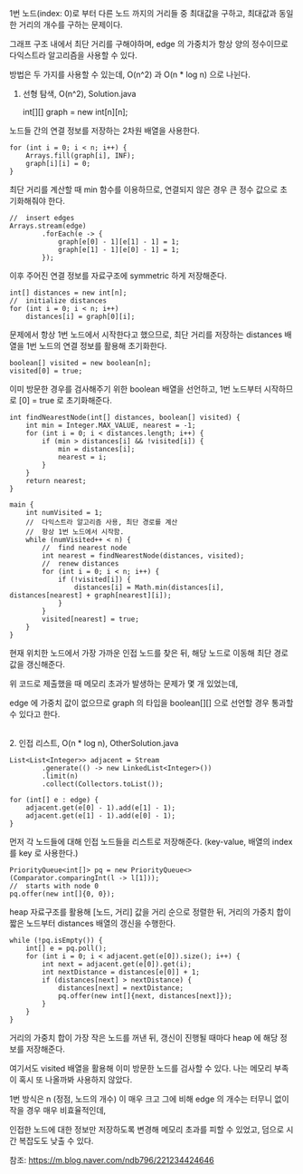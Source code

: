 1번 노드(index: 0)로 부터 다른 노드 까지의 거리들 중 최대값을 구하고, 최대값과 동일한 거리의 개수를 구하는 문제이다.

그래프 구조 내에서 최단 거리를 구해야하며, edge 의 가중치가 항상 양의 정수이므로 다익스트라 알고리즘을 사용할 수 있다.

방법은 두 가지를 사용할 수 있는데, O(n^2) 과 O(n * log n) 으로 나뉜다.

1. 선형 탐색, O(n^2), Solution.java


    int[][] graph = new int[n][n];    


노드들 간의 연결 정보를 저장하는 2차원 배열을 사용한다.

    for (int i = 0; i < n; i++) {
        Arrays.fill(graph[i], INF);
        graph[i][i] = 0;
    }

최단 거리를 계산할 때 min 함수를 이용하므로, 연결되지 않은 경우 큰 정수 값으로 초기화해줘야 한다.

    //  insert edges
    Arrays.stream(edge)
            .forEach(e -> {
                graph[e[0] - 1][e[1] - 1] = 1;
                graph[e[1] - 1][e[0] - 1] = 1;
            });

이후 주어진 연결 정보를 자료구조에 symmetric 하게 저장해준다.

    int[] distances = new int[n];
    //  initialize distances
    for (int i = 0; i < n; i++)
        distances[i] = graph[0][i];

문제에서 항상 1번 노드에서 시작한다고 했으므로, 최단 거리를 저장하는 distances 배열을 1번 노드의 연결 정보를 활용해 초기화한다.

    boolean[] visited = new boolean[n];
    visited[0] = true;

이미 방문한 경우를 검사해주기 위한 boolean 배열을 선언하고, 1번 노드부터 시작하므로 [0] = true 로 초기화해준다.

    int findNearestNode(int[] distances, boolean[] visited) {
        int min = Integer.MAX_VALUE, nearest = -1;
        for (int i = 0; i < distances.length; i++) {
            if (min > distances[i] && !visited[i]) {
                min = distances[i];
                nearest = i;
            }
        }
        return nearest;
    } 

    main {
        int numVisited = 1;
        //  다익스트라 알고리즘 사용, 최단 경로를 계산
        //  항상 1번 노드에서 시작함.
        while (numVisited++ < n) {
            //  find nearest node
            int nearest = findNearestNode(distances, visited);
            //  renew distances
            for (int i = 0; i < n; i++) {
                if (!visited[i]) {
                    distances[i] = Math.min(distances[i], distances[nearest] + graph[nearest][i]);
                }
            }
            visited[nearest] = true;
        }
    }

현재 위치한 노드에서 가장 가까운 인접 노드를 찾은 뒤, 해당 노드로 이동해 최단 경로 값을 갱신해준다.

위 코드로 제출했을 때 메모리 초과가 발생하는 문제가 몇 개 있었는데, 

edge 에 가중치 값이 없으므로 graph 의 타입을 boolean[][] 으로 선언할 경우 통과할 수 있다고 한다.

<br />
2. 인접 리스트, O(n * log n), OtherSolution.java

    
    List<List<Integer>> adjacent = Stream
            .generate(() -> new LinkedList<Integer>())
            .limit(n)
            .collect(Collectors.toList());

    for (int[] e : edge) {
        adjacent.get(e[0] - 1).add(e[1] - 1);
        adjacent.get(e[1] - 1).add(e[0] - 1);
    }


먼저 각 노드들에 대해 인접 노드들을 리스트로 저장해준다. (key-value, 배열의 index 를 key 로 사용한다.)

    PriorityQueue<int[]> pq = new PriorityQueue<>(Comparator.comparingInt(l -> l[1]));
    //  starts with node 0
    pq.offer(new int[]{0, 0});

heap 자료구조를 활용해 [노드, 거리] 값을 거리 순으로 정렬한 뒤, 거리의 가중치 합이 짧은 노드부터 distances 배열의 갱신을 수행한다.

    while (!pq.isEmpty()) {
        int[] e = pq.poll();
        for (int i = 0; i < adjacent.get(e[0]).size(); i++) {
            int next = adjacent.get(e[0]).get(i);
            int nextDistance = distances[e[0]] + 1;
            if (distances[next] > nextDistance) {
                distances[next] = nextDistance;
                pq.offer(new int[]{next, distances[next]});
            }
        }
    }

거리의 가중치 합이 가장 작은 노드를 꺼낸 뒤, 갱신이 진행될 때마다 heap 에 해당 정보를 저장해준다.

여기서도 visited 배열을 활용해 이미 방문한 노드를 검사할 수 있다. 나는 메모리 부족이 혹시 또 나올까봐 사용하지 않았다.

1번 방식은 n (정점, 노드의 개수) 이 매우 크고 그에 비해 edge 의 개수는 터무니 없이 작을 경우 매우 비효율적인데, 

인접한 노드에 대한 정보만 저장하도록 변경해 메모리 초과를 피할 수 있었고, 덤으로 시간 복잡도도 낮출 수 있다.

참조: https://m.blog.naver.com/ndb796/221234424646